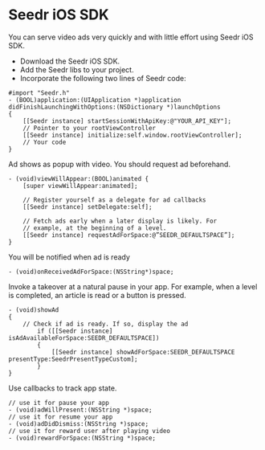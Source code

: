 Seedr iOS SDK
=============

You can serve video ads very quickly and with little effort using Seedr iOS SDK.

* Download the Seedr iOS SDK.
* Add the Seedr libs to your project.
* Incorporate the following two lines of Seedr code: 

<!-- language: objective-c -->
	#import "Seedr.h"
	- (BOOL)application:(UIApplication *)application didFinishLaunchingWithOptions:(NSDictionary *)launchOptions
	{	
		[[Seedr instance] startSessionWithApiKey:@"YOUR_API_KEY"];
		// Pointer to your rootViewController
		[[Seedr instance] initialize:self.window.rootViewController];
		// Your code
	}

Ad shows as popup with video. You should request ad beforehand.
<!-- language: objective-c -->
 	- (void)viewWillAppear:(BOOL)animated {
		[super viewWillAppear:animated];
 
		// Register yourself as a delegate for ad callbacks
		[[Seedr instance] setDelegate:self];
 
		// Fetch ads early when a later display is likely. For 
		// example, at the beginning of a level. 
		[[Seedr instance] requestAdForSpace:@”SEEDR_DEFAULTSPACE”];
	}

You will be notified when ad is ready
<!-- language: objective-c -->
	- (void)onReceivedAdForSpace:(NSString*)space;


Invoke a takeover at a natural pause in your app. For example, when a level is completed, an article is read or a button is pressed.
<!-- language: objective-c -->
	- (void)showAd
	{
		// Check if ad is ready. If so, display the ad
    		if ([[Seedr instance] isAdAvailableForSpace:SEEDR_DEFAULTSPACE])
    		{
        		[[Seedr instance] showAdForSpace:SEEDR_DEFAULTSPACE presentType:SeedrPresentTypeCustom];
    		}
	}

Use callbacks to track app state.
<!-- language: objective-c -->
	// use it for pause your app
	- (void)adWillPresent:(NSString *)space;
	// use it for resume your app
	- (void)adDidDismiss:(NSString *)space;
	// use it for reward user after playing video
	- (void)rewardForSpace:(NSString *)space;
